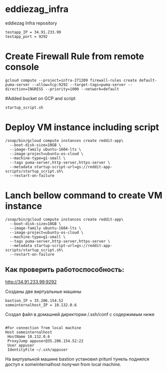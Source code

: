 # eddiezag_infra
eddiezag Infra repository

```
testapp_IP = 34.91.233.99
testapp_port = 9292
```

# Create Firewall Rule from remote console

```
gcloud compute --project=infra-271209 firewall-rules create default-puma-server --allow=tcp:9292 --target-tags=puma-server --direction=INGRESS --priority=1000 --network=default
```
#Added bucket on GCP and script

```
startup_script.sh
```
# Deploy VM instance including script
```
/snap/bin/gcloud compute instances create reddit-app\
  --boot-disk-size=10GB \
  --image-family ubuntu-1604-lts \
  --image-project=ubuntu-os-cloud \
  --machine-type=g1-small \
  --tags puma-server,http-server,https-server \
  --metadata startup-script-url=gs://reddit-app-scripts/startup_script.sh\
  --restart-on-failure
```

# Lanch bellow command to create VM instance
```
/snap/bin/gcloud compute instances create reddit-app\
  --boot-disk-size=10GB \
  --image-family ubuntu-1604-lts \
  --image-project=ubuntu-os-cloud \
  --machine-type=g1-small \
  --tags puma-server,http-server,https-server \
  --metadata startup-script-url=gs://reddit-app-scripts/startup_script.sh\
  --restart-on-failure
```

## Как проверить работоспособность:
 http://34.91.233.99:9292

Созданы две виртуальные машины
```
bastion_IP = 35.206.154.52
someinternalhost_IP = 10.132.0.6
```
Создал файл в домашней директории /.ssh/conf с содержимым ниже

```

#For connection from local machine
Host someinternalhost
 HostName 10.132.0.6
 ProxyJump appuser@35.206.154.52:22
 User appuser
 IdentityFile ~/.ssh/appuser
```
На виртуальной машине bastion установил pritunl
тунель поднялся доступ к someinternalhost получил from local machine.
